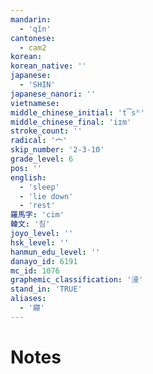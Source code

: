 ```yaml
---
mandarin:
  - 'qǐn'
cantonese:
  - cam2
korean:
korean_native: ''
japanese:
  - 'SHIN'
japanese_nanori: ''
vietnamese:
middle_chinese_initial: 't͡sʰ'
middle_chinese_final: 'iɪm'
stroke_count: ''
radical: '宀'
skip_number: '2-3-10'
grade_level: 6
pos: ''
english:
  - 'sleep'
  - 'lie down'
  - 'rest'
羅馬字: 'cim'
韓文: '침'
joyo_level: ''
hsk_level: ''
hanmun_edu_level: ''
danayo_id: 6191
mc_id: 1076
graphemic_classification: '浸'
stand_in: 'TRUE'
aliases:
  - '寢'
---
```


# Notes

